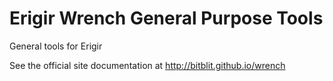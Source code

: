 # Erigir Wrench General Purpose Tools

General tools for Erigir

See the official site documentation at 
<a href="http://bitblit.github.io/wrench">http://bitblit.github.io/wrench</a>

